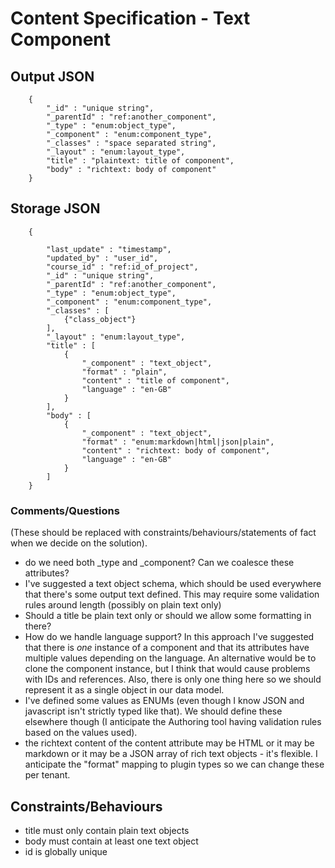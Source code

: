 # Content Specification - Text Component

## Output JSON

		{
			"_id" : "unique string",
			"_parentId"	: "ref:another_component",
			"_type"	: "enum:object_type",
			"_component" : "enum:component_type",
			"_classes" : "space separated string",
			"_layout" : "enum:layout_type",
			"title" : "plaintext: title of component",
			"body" : "richtext: body of component"
		}
## Storage JSON
		{
		
			"last_update" : "timestamp",
			"updated_by" : "user_id",
			"course_id" : "ref:id_of_project",
			"_id" : "unique string",
			"_parentId"	: "ref:another_component",
			"_type"	: "enum:object_type",
			"_component" : "enum:component_type",
			"_classes" : [
				{"class_object"}
			],
			"_layout" : "enum:layout_type",
			"title" : [
				{
					"_component" : "text_object",
					"format" : "plain",
					"content" : "title of component",
					"language" : "en-GB"
				}
			],
			"body" : [
				{
					"_component" : "text_object",
					"format" : "enum:markdown|html|json|plain",
					"content" : "richtext: body of component",
					"language" : "en-GB"
				}
			]
		}
		
### Comments/Questions
(These should be replaced with constraints/behaviours/statements of fact when we decide on the solution).

* do we need both _type and _component? Can we coalesce these attributes?
* I've suggested a text object schema, which should be used everywhere that there's some output text defined. This may require some validation rules around length (possibly on plain text only)
* Should a title be plain text only or should we allow some formatting in there?
* How do we handle language support? In this approach I've suggested that there is _one_ instance of a component and that its attributes have multiple values depending on the language. An alternative would be to clone the component instance, but I think that would cause problems with IDs and references.  Also, there is only one thing here so we should represent it as a single object in our data model.
* I've defined some values as ENUMs (even though I know JSON and javascript isn't strictly typed like that). We should define these elsewhere though (I anticipate the Authoring tool having validation rules based on the values used).
* the richtext content of the content attribute may be HTML or it may be markdown or it may be a JSON array of rich text objects - it's flexible.  I anticipate the "format" mapping to plugin types so we can change these per tenant. 

## Constraints/Behaviours
* title must only contain plain text objects 
* body must contain at least one text object 
* id is globally unique 
